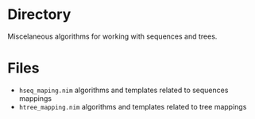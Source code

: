 # Directory

Miscelaneous algorithms for working with sequences and trees.

# Files

- `hseq_maping.nim` algorithms and templates related to sequences
  mappings
- `htree_mapping.nim` algorithms and templates related to tree
  mappings
